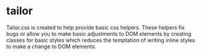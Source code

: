 tailor
======

Tailor.css is created to help provide basic   css helpers. These helpers fix bugs or allow you to make basic   adjustments to DOM elements by creating classes for basic styles   which reduces the temptation of writing inline styles to make a    change to DOM elements. 
